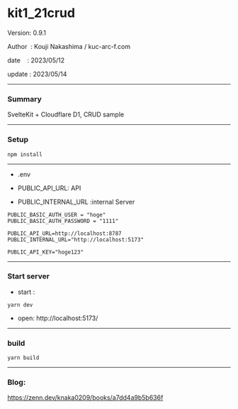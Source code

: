 ﻿# kit1_21crud

 Version: 0.9.1

 Author  : Kouji Nakashima / kuc-arc-f.com

 date    : 2023/05/12

 update  : 2023/05/14
 
***
### Summary

SvelteKit + Cloudflare D1, CRUD sample

***
### Setup

```
npm install
```
***
* .env

* PUBLIC_API_URL: API
* PUBLIC_INTERNAL_URL :internal Server

```
PUBLIC_BASIC_AUTH_USER = "hoge"
PUBLIC_BASIC_AUTH_PASSWORD = "1111"

PUBLIC_API_URL=http://localhost:8787
PUBLIC_INTERNAL_URL="http://localhost:5173"

PUBLIC_API_KEY="hoge123"
```

***
### Start server
* start :

```
yarn dev
```

* open: http://localhost:5173/

***
### build

```
yarn build
```

***
### Blog:

https://zenn.dev/knaka0209/books/a7dd4a9b5b636f
